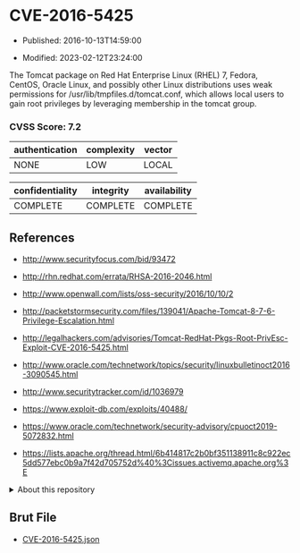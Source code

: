 # CVE-2016-5425

- Published: 2016-10-13T14:59:00

- Modified: 2023-02-12T23:24:00

The Tomcat package on Red Hat Enterprise Linux (RHEL) 7, Fedora, CentOS, Oracle Linux, and possibly other Linux distributions uses weak permissions for /usr/lib/tmpfiles.d/tomcat.conf, which allows local users to gain root privileges by leveraging membership in the tomcat group.

### CVSS Score: **7.2**

| authentication | complexity | vector |
| --- | --- | --- |
| NONE | LOW | LOCAL |

| confidentiality | integrity | availability |
| --- | --- | --- |
| COMPLETE | COMPLETE | COMPLETE |

## References

* http://www.securityfocus.com/bid/93472

* http://rhn.redhat.com/errata/RHSA-2016-2046.html

* http://www.openwall.com/lists/oss-security/2016/10/10/2

* http://packetstormsecurity.com/files/139041/Apache-Tomcat-8-7-6-Privilege-Escalation.html

* http://legalhackers.com/advisories/Tomcat-RedHat-Pkgs-Root-PrivEsc-Exploit-CVE-2016-5425.html

* http://www.oracle.com/technetwork/topics/security/linuxbulletinoct2016-3090545.html

* http://www.securitytracker.com/id/1036979

* https://www.exploit-db.com/exploits/40488/

* https://www.oracle.com/technetwork/security-advisory/cpuoct2019-5072832.html

* https://lists.apache.org/thread.html/6b414817c2b0bf351138911c8c922ec5dd577ebc0b9a7f42d705752d%40%3Cissues.activemq.apache.org%3E

<details>
<summary>About this repository</summary> 

  This repository is part of the project [Live Hack CVE](https://github.com/Live-Hack-CVE). Main website can be found [www.live-hack.org](https://www.live-hack.org) 
  
  Made by [Sn0wAlice](https://github.com/Sn0wAlice) for the people that care about security and need to have a feed of the latest CVEs. Hope you enjoy it, don't forget to star the repo and follow me on [Twitter](https://twitter.com/Sn0wAlice) and [Github](https://github.com/Sn0wAlice). And that is my [personnal website](https://www.alice-snow.me/)

  - [Home Page](https://github.com/Live-Hack-CVE)
  - [Framework](https://github.com/Live-Hack-CVE/cve-framework)
  - [CVE database](https://github.com/Live-Hack-CVE/full_database)
  - [Changelog](https://github.com/Live-Hack-CVE/Changelog)
</details>

## Brut File

* [CVE-2016-5425.json](https://raw.githubusercontent.com/Live-Hack-CVE/full_database/main/cves/2016/CVE-2016-5425.json)

